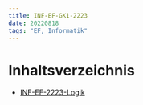 ```yaml
---
title: INF-EF-GK1-2223
date: 20220818
tags: "EF, Informatik"
---
```


# Inhaltsverzeichnis

* [INF-EF-2223-Logik](INF-EF-2223-Logik.md)
